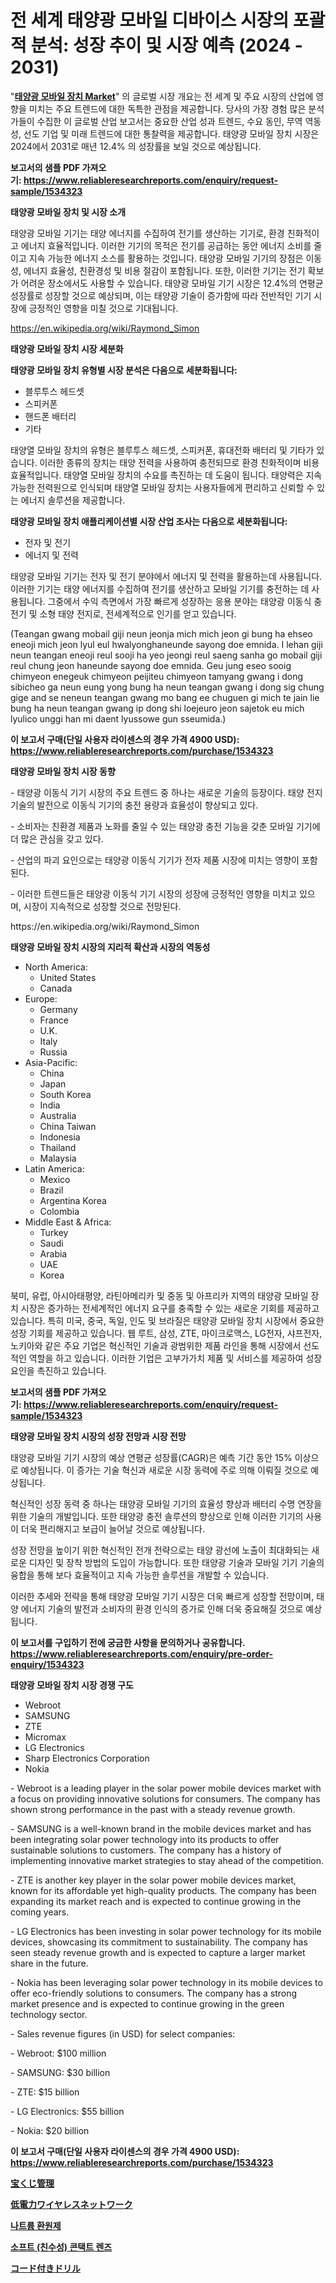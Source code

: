 <p><h1>전 세계 태양광 모바일 디바이스 시장의 포괄적 분석: 성장 추이 및 시장 예측 (2024 - 2031)</h1></p><p>"<strong><a href="https://www.reliableresearchreports.com/solar-power-mobile-devices-r1534323">태양광 모바일 장치 Market</a></strong>" 의 글로벌 시장 개요는 전 세계 및 주요 시장의 산업에 영향을 미치는 주요 트렌드에 대한 독특한 관점을 제공합니다. 당사의 가장 경험 많은 분석가들이 수집한 이 글로벌 산업 보고서는 중요한 산업 성과 트렌드, 수요 동인, 무역 역동성, 선도 기업 및 미래 트렌드에 대한 통찰력을 제공합니다. 태양광 모바일 장치 시장은 2024에서 2031로 매년 12.4% 의 성장률을 보일 것으로 예상됩니다.</p>
<p><strong>보고서의 샘플 PDF 가져오기:&nbsp;<a href="https://www.reliableresearchreports.com/enquiry/request-sample/1534323">https://www.reliableresearchreports.com/enquiry/request-sample/1534323</a></strong></p>
<p><strong>태양광 모바일 장치 및 시장 소개</strong></p>
<p><p>태양광 모바일 기기는 태양 에너지를 수집하여 전기를 생산하는 기기로, 환경 친화적이고 에너지 효율적입니다. 이러한 기기의 목적은 전기를 공급하는 동안 에너지 소비를 줄이고 지속 가능한 에너지 소스를 활용하는 것입니다. 태양광 모바일 기기의 장점은 이동성, 에너지 효율성, 친환경성 및 비용 절감이 포함됩니다. 또한, 이러한 기기는 전기 확보가 어려운 장소에서도 사용할 수 있습니다. 태양광 모바일 기기 시장은 12.4%의 연평균 성장률로 성장할 것으로 예상되며, 이는 태양광 기술이 증가함에 따라 전반적인 기기 시장에 긍정적인 영향을 미칠 것으로 기대됩니다.</p></p>
<p><a href="https://en.wikipedia.org/wiki/Raymond_Simon">https://en.wikipedia.org/wiki/Raymond_Simon</a></p>
<p><strong>태양광 모바일 장치 시장 세분화</strong></p>
<p><strong>태양광 모바일 장치 유형별 시장 분석은 다음으로 세분화됩니다:</strong></p>
<p><ul><li>블루투스 헤드셋</li><li>스피커폰</li><li>핸드폰 배터리</li><li>기타</li></ul></p>
<p><p>태양열 모바일 장치의 유형은 블루투스 헤드셋, 스피커폰, 휴대전화 배터리 및 기타가 있습니다. 이러한 종류의 장치는 태양 전력을 사용하여 충전되므로 환경 친화적이며 비용 효율적입니다. 태양열 모바일 장치의 수요를 촉진하는 데 도움이 됩니다. 태양력은 지속 가능한 전력원으로 인식되며 태양열 모바일 장치는 사용자들에게 편리하고 신뢰할 수 있는 에너지 솔루션을 제공합니다.</p></p>
<p><strong>태양광 모바일 장치 애플리케이션별 시장 산업 조사는 다음으로 세분화됩니다:</strong></p>
<p><ul><li>전자 및 전기</li><li>에너지 및 전력</li></ul></p>
<p><p>태양광 모바일 기기는 전자 및 전기 분야에서 에너지 및 전력을 활용하는데 사용됩니다. 이러한 기기는 태양 에너지를 수집하여 전기를 생산하고 모바일 기기를 충전하는 데 사용됩니다. 그중에서 수익 측면에서 가장 빠르게 성장하는 응용 분야는 태양광 이동식 충전기 및 소형 태양 전지로, 전세계적으로 인기를 얻고 있습니다.</p><p>(Teangan gwang mobail giji neun jeonja mich mich jeon gi bung ha ehseo eneoji mich jeon lyul eul hwalyonghaneunde sayong doe emnida. I lehan giji neun teangan eneoji reul sooji ha yeo jeongi reul saeng sanha go mobail giji reul chung jeon haneunde sayong doe emnida. Geu jung eseo sooig chimyeon enegeuk chimyeon peijiteu chimyeon tamyang gwang i dong sibicheo ga neun eung yong bung ha neun teangan gwang i dong sig chung gige and se neneun teangan gwang mo bang ee chuguen gi mich te jain lie bung ha neun teangan gwang ip dong shi loejeuro jeon sajetok eu mich lyulico unggi han mi daent lyussowe gun sseumida.)</p></p>
<p><strong>이 보고서 구매(단일 사용자 라이센스의 경우 가격 4900 USD): <a href="https://www.reliableresearchreports.com/purchase/1534323">https://www.reliableresearchreports.com/purchase/1534323</a></strong></p>
<p><strong>태양광 모바일 장치 시장 동향</strong></p>
<p><p>- 태양광 이동식 기기 시장의 주요 트렌드 중 하나는 새로운 기술의 등장이다. 태양 전지 기술의 발전으로 이동식 기기의 충전 용량과 효율성이 향상되고 있다.</p><p>- 소비자는 친환경 제품과 노화를 줄일 수 있는 태양광 충전 기능을 갖춘 모바일 기기에 더 많은 관심을 갖고 있다.</p><p>- 산업의 파괴 요인으로는 태양광 이동식 기기가 전자 제품 시장에 미치는 영향이 포함된다.</p><p>- 이러한 트렌드들은 태양광 이동식 기기 시장의 성장에 긍정적인 영향을 미치고 있으며, 시장이 지속적으로 성장할 것으로 전망된다.</p></p>
<p>https://en.wikipedia.org/wiki/Raymond_Simon</p>
<p><strong>태양광 모바일 장치 시장의 지리적 확산과 시장의 역동성</strong></p>
<p><ul>
    <li>
        North America:
        <ul>
            <li>United States</li>
            <li>Canada</li>
        </ul>
    </li>
    <li>
        Europe:
        <ul>
            <li>Germany</li>
            <li>France</li>
            <li>U.K.</li>
            <li>Italy</li>
            <li>Russia</li>
        </ul>
    </li>
    <li>
        Asia-Pacific:
        <ul>
            <li>China</li>
            <li>Japan</li>
            <li>South Korea</li>
            <li>India</li>
            <li>Australia</li>
            <li>China Taiwan</li>
            <li>Indonesia</li>
            <li>Thailand</li>
            <li>Malaysia</li>
        </ul>
    </li>
    <li>
        Latin America:
        <ul>
            <li>Mexico</li>
            <li>Brazil</li>
            <li>Argentina Korea</li>
            <li>Colombia</li>
        </ul>
    </li>
    <li>
        Middle East & Africa:
        <ul>
            <li>Turkey</li>
            <li>Saudi</li>
            <li>Arabia</li>
            <li>UAE</li>
            <li>Korea</li>
        </ul>
    </li>
    </ul></p>
<p><p>북미, 유럽, 아시아태평양, 라틴아메리카 및 중동 및 아프리카 지역의 태양광 모바일 장치 시장은 증가하는 전세계적인 에너지 요구를 충족할 수 있는 새로운 기회를 제공하고 있습니다. 특히 미국, 중국, 독일, 인도 및 브라질은 태양광 모바일 장치 시장에서 중요한 성장 기회를 제공하고 있습니다. 웹 루트, 삼성, ZTE, 마이크로맥스, LG전자, 샤프전자, 노키아와 같은 주요 기업은 혁신적인 기술과 광범위한 제품 라인을 통해 시장에서 선도적인 역할을 하고 있습니다. 이러한 기업은 고부가가치 제품 및 서비스를 제공하여 성장 요인을 촉진하고 있습니다.</p></p>
<p><strong>보고서의 샘플 PDF 가져오기:&nbsp;<a href="https://www.reliableresearchreports.com/enquiry/request-sample/1534323">https://www.reliableresearchreports.com/enquiry/request-sample/1534323</a></strong></p>
<p><strong>태양광 모바일 장치 시장의 성장 전망과 시장 전망</strong></p>
<p><p>태양광 모바일 기기 시장의 예상 연평균 성장률(CAGR)은 예측 기간 동안 15% 이상으로 예상됩니다. 이 증가는 기술 혁신과 새로운 시장 동력에 주로 의해 이뤄질 것으로 예상됩니다. </p><p>혁신적인 성장 동력 중 하나는 태양광 모바일 기기의 효율성 향상과 배터리 수명 연장을 위한 기술의 개발입니다. 또한 태양광 충전 솔루션의 향상으로 인해 이러한 기기의 사용이 더욱 편리해지고 보급이 늘어날 것으로 예상됩니다. </p><p>성장 전망을 높이기 위한 혁신적인 전개 전략으로는 태양 광선에 노출이 최대화되는 새로운 디자인 및 장착 방법의 도입이 가능합니다. 또한 태양광 기술과 모바일 기기 기술의 융합을 통해 보다 효율적이고 지속 가능한 솔루션을 개발할 수 있습니다. </p><p>이러한 추세와 전략을 통해 태양광 모바일 기기 시장은 더욱 빠르게 성장할 전망이며, 태양 에너지 기술의 발전과 소비자의 환경 인식의 증가로 인해 더욱 중요해질 것으로 예상됩니다.</p></p>
<p><strong>이 보고서를 구입하기 전에 궁금한 사항을 문의하거나 공유합니다. <a href="https://www.reliableresearchreports.com/enquiry/pre-order-enquiry/1534323">https://www.reliableresearchreports.com/enquiry/pre-order-enquiry/1534323</a></strong></p>
<p><strong>태양광 모바일 장치 시장 경쟁 구도</strong></p>
<p><ul><li>Webroot</li><li>SAMSUNG</li><li>ZTE</li><li>Micromax</li><li>LG Electronics</li><li>Sharp Electronics Corporation</li><li>Nokia</li></ul></p>
<p><p>- Webroot is a leading player in the solar power mobile devices market with a focus on providing innovative solutions for consumers. The company has shown strong performance in the past with a steady revenue growth.</p><p>- SAMSUNG is a well-known brand in the mobile devices market and has been integrating solar power technology into its products to offer sustainable solutions to customers. The company has a history of implementing innovative market strategies to stay ahead of the competition.</p><p>- ZTE is another key player in the solar power mobile devices market, known for its affordable yet high-quality products. The company has been expanding its market reach and is expected to continue growing in the coming years.</p><p>- LG Electronics has been investing in solar power technology for its mobile devices, showcasing its commitment to sustainability. The company has seen steady revenue growth and is expected to capture a larger market share in the future.</p><p>- Nokia has been leveraging solar power technology in its mobile devices to offer eco-friendly solutions to consumers. The company has a strong market presence and is expected to continue growing in the green technology sector.</p><p>- Sales revenue figures (in USD) for select companies:</p><p>   - Webroot: $100 million</p><p>   - SAMSUNG: $30 billion</p><p>   - ZTE: $15 billion</p><p>   - LG Electronics: $55 billion</p><p>   - Nokia: $20 billion</p></p>
<p><strong>이 보고서 구매(단일 사용자 라이센스의 경우 가격 4900 USD): <a href="https://www.reliableresearchreports.com/purchase/1534323">https://www.reliableresearchreports.com/purchase/1534323</a></strong></p>
<p><strong><p><a href="https://github.com/schmahlson/Market-Research-Report-List-3/blob/main/193920376091.md">宝くじ管理</a></p><p><a href="https://github.com/TerrellConn/Market-Research-Report-List-3/blob/main/817398376092.md">低電力ワイヤレスネットワーク</a></p><p><a href="https://github.com/rcabello548/Market-Research-Report-List-3/blob/main/564877694681.md">나트륨 환원제</a></p><p><a href="https://github.com/Nicolasrown5/Market-Research-Report-List-2/blob/main/627674094682.md">소프트 (친수성) 콘택트 렌즈</a></p><p><a href="https://github.com/roulaayoub-saad/Market-Research-Report-List-3/blob/main/599414276090.md">コード付きドリル</a></p></strong></p>
<p></p>